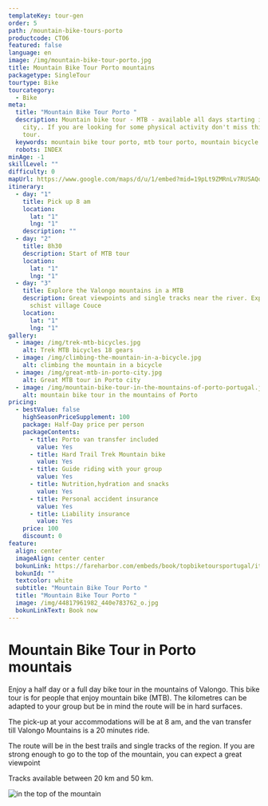 ```yaml
---
templateKey: tour-gen
order: 5
path: /mountain-bike-tours-porto
productcode: CT06
featured: false
language: en
image: /img/mountain-bike-tour-porto.jpg
title: Mountain Bike Tour Porto mountains
packagetype: SingleTour
tourtype: Bike
tourcategory:
  - Bike
meta:
  title: "Mountain Bike Tour Porto "
  description: Mountain bike tour - MTB - available all days starting in Porto
    city,. If you are looking for some physical activity don't miss this bike
    tour.
  keywords: mountain bike tour porto, mtb tour porto, mountain bicycle in porto
  robots: INDEX
minAge: -1
skillLevel: ""
difficulty: 0
mapUrl: https://www.google.com/maps/d/u/1/embed?mid=19pLt9ZMRnLv7RUSAQqpybO9X-oNSSOhV
itinerary:
  - day: "1"
    title: Pick up 8 am
    location:
      lat: "1"
      lng: "1"
    description: ""
  - day: "2"
    title: 8h30
    description: Start of MTB tour
    location:
      lat: "1"
      lng: "1"
  - day: "3"
    title: Explore the Valongo mountains in a MTB
    description: Great viewpoints and single tracks near the river. Explore the
      schist village Couce
    location:
      lat: "1"
      lng: "1"
gallery:
  - image: /img/trek-mtb-bicycles.jpg
    alt: Trek MTB bicycles 18 gears
  - image: /img/climbing-the-mountain-in-a-bicycle.jpg
    alt: climbing the mountain in a bicycle
  - image: /img/great-mtb-in-porto-city.jpg
    alt: Great MTB tour in Porto city
  - image: /img/mountain-bike-tour-in-the-mountains-of-porto-portugal.jpg
    alt: mountain bike tour in the mountains of Porto
pricing:
  - bestValue: false
    highSeasonPriceSupplement: 100
    package: Half-Day price per person
    packageContents:
      - title: Porto van transfer included
        value: Yes
      - title: Hard Trail Trek Mountain bike
        value: Yes
      - title: Guide riding with your group
        value: Yes
      - title: Nutrition,hydration and snacks
        value: Yes
      - title: Personal accident insurance
        value: Yes
      - title: Liability insurance
        value: Yes
    price: 100
    discount: 0
feature:
  align: center
  imageAlign: center center
  bokunLink: https://fareharbor.com/embeds/book/topbiketoursportugal/items/268413/?full-items=yes&flow=479507
  bokunId: ""
  textcolor: white
  subtitle: "Mountain Bike Tour Porto "
  title: "Mountain Bike Tour Porto "
  image: /img/44817961982_440e783762_o.jpg
  bokunLinkText: Book now
---
```

# Mountain Bike Tour in Porto mountais

Enjoy a half day or a full day bike tour in the mountains of Valongo. This bike tour is for people that enjoy mountain bike (MTB). The kilometres  can be adapted to your group but be in mind the route will be in hard surfaces.

The pick-up at your accommodations will be at 8 am, and the van transfer till Valongo Mountains is a 20 minutes ride.

The route will be in the best trails and single tracks of the region. If you are strong enough to go to the top of the mountain, you can expect a great viewpoint

Tracks available between 20 km and 50 km.

![in the top of the mountain](/img/mtb-tour-top-of-the-mountain.jpg "MTB pictureour ")